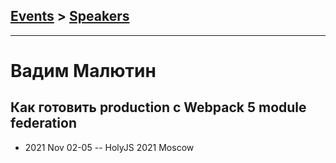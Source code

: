 ## [Events](../README.md) > [Speakers](../speakers.md)
---

# Вадим Малютин

## Как готовить production с Webpack 5 module federation
- 2021 Nov 02-05 -- HolyJS 2021 Moscow    
